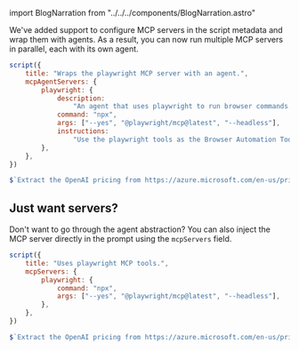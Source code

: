 import BlogNarration from "../../../components/BlogNarration.astro"

<BlogNarration />

We've added support to configure MCP servers in the script metadata and wrap them with agents.
As a result, you can now run multiple MCP servers in parallel, each with its own agent.

```js "mcpAgentServers" wrap
script({
    title: "Wraps the playwright MCP server with an agent.",
    mcpAgentServers: {
        playwright: {
            description:
                "An agent that uses playwright to run browser commands.",
            command: "npx",
            args: ["--yes", "@playwright/mcp@latest", "--headless"],
            instructions:
                "Use the playwright tools as the Browser Automation Tools.",
        },
    },
})

$`Extract the OpenAI pricing from https://azure.microsoft.com/en-us/pricing/details/cognitive-services/openai-service/`
```

## Just want servers?

Don't want to go through the agent abstraction? You can also inject the MCP server directly in the prompt using the `mcpServers` field.

```js title="mcpServers" wrap
script({
    title: "Uses playwright MCP tools.",
    mcpServers: {
        playwright: {
            command: "npx",
            args: ["--yes", "@playwright/mcp@latest", "--headless"],
        },
    },
})

$`Extract the OpenAI pricing from https://azure.microsoft.com/en-us/pricing/details/cognitive-services/openai-service/`
```